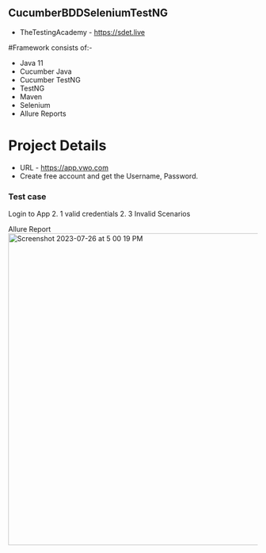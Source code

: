 ## CucumberBDDSeleniumTestNG
- TheTestingAcademy - https://sdet.live

#Framework consists of:-
- Java 11
- Cucumber Java
- Cucumber TestNG
- TestNG
- Maven
- Selenium
- Allure Reports


# Project Details
- URL - https://app.vwo.com
- Create free account and get the Username, Password.

### Test case

Login to App
2. 1 valid credentials
2. 3 Invalid Scenarios

Allure Report
<img width="629" alt="Screenshot 2023-07-26 at 5 00 19 PM" src="https://github.com/PramodDutta/CucumberBDDSeleniumTestNG/assets/1409610/3d2a1c28-5fdf-48f7-a07d-35cb85e3997e">
